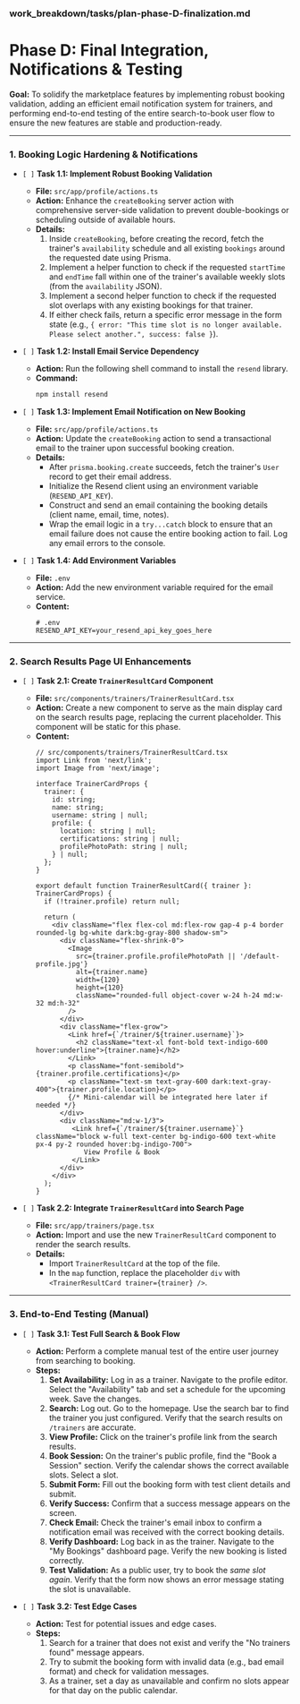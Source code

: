 ### work_breakdown/tasks/plan-phase-D-finalization.md
# **Phase D: Final Integration, Notifications & Testing**

**Goal:** To solidify the marketplace features by implementing robust booking validation, adding an efficient email notification system for trainers, and performing end-to-end testing of the entire search-to-book user flow to ensure the new features are stable and production-ready.

---

### 1. Booking Logic Hardening & Notifications

-   `[ ]` **Task 1.1: Implement Robust Booking Validation**

    -   **File:** `src/app/profile/actions.ts`
    -   **Action:** Enhance the `createBooking` server action with comprehensive server-side validation to prevent double-bookings or scheduling outside of available hours.
    -   **Details:**
        1.  Inside `createBooking`, before creating the record, fetch the trainer's `availability` schedule and all existing `bookings` around the requested date using Prisma.
        2.  Implement a helper function to check if the requested `startTime` and `endTime` fall within one of the trainer's available weekly slots (from the `availability` JSON).
        3.  Implement a second helper function to check if the requested slot overlaps with any existing bookings for that trainer.
        4.  If either check fails, return a specific error message in the form state (e.g., `{ error: "This time slot is no longer available. Please select another.", success: false }`).

-   `[ ]` **Task 1.2: Install Email Service Dependency**

    -   **Action:** Run the following shell command to install the `resend` library.
    -   **Command:**
        ```bash
        npm install resend
        ```

-   `[ ]` **Task 1.3: Implement Email Notification on New Booking**

    -   **File:** `src/app/profile/actions.ts`
    -   **Action:** Update the `createBooking` action to send a transactional email to the trainer upon successful booking creation.
    -   **Details:**
        -   After `prisma.booking.create` succeeds, fetch the trainer's `User` record to get their email address.
        -   Initialize the Resend client using an environment variable (`RESEND_API_KEY`).
        -   Construct and send an email containing the booking details (client name, email, time, notes).
        -   Wrap the email logic in a `try...catch` block to ensure that an email failure does not cause the entire booking action to fail. Log any email errors to the console.

-   `[ ]` **Task 1.4: Add Environment Variables**
    -   **File:** `.env`
    -   **Action:** Add the new environment variable required for the email service.
    -   **Content:**
        ```
        # .env
        RESEND_API_KEY=your_resend_api_key_goes_here
        ```

---

### 2. Search Results Page UI Enhancements

-   `[ ]` **Task 2.1: Create `TrainerResultCard` Component**

    -   **File:** `src/components/trainers/TrainerResultCard.tsx`
    -   **Action:** Create a new component to serve as the main display card on the search results page, replacing the current placeholder. This component will be static for this phase.
    -   **Content:**
        ```tsx
        // src/components/trainers/TrainerResultCard.tsx
        import Link from 'next/link';
        import Image from 'next/image';

        interface TrainerCardProps {
          trainer: {
            id: string;
            name: string;
            username: string | null;
            profile: {
              location: string | null;
              certifications: string | null;
              profilePhotoPath: string | null;
            } | null;
          };
        }
        
        export default function TrainerResultCard({ trainer }: TrainerCardProps) {
          if (!trainer.profile) return null;
        
          return (
            <div className="flex flex-col md:flex-row gap-4 p-4 border rounded-lg bg-white dark:bg-gray-800 shadow-sm">
              <div className="flex-shrink-0">
                <Image
                  src={trainer.profile.profilePhotoPath || '/default-profile.jpg'}
                  alt={trainer.name}
                  width={120}
                  height={120}
                  className="rounded-full object-cover w-24 h-24 md:w-32 md:h-32"
                />
              </div>
              <div className="flex-grow">
                <Link href={`/trainer/${trainer.username}`}>
                  <h2 className="text-xl font-bold text-indigo-600 hover:underline">{trainer.name}</h2>
                </Link>
                <p className="font-semibold">{trainer.profile.certifications}</p>
                <p className="text-sm text-gray-600 dark:text-gray-400">{trainer.profile.location}</p>
                {/* Mini-calendar will be integrated here later if needed */}
              </div>
              <div className="md:w-1/3">
                 <Link href={`/trainer/${trainer.username}`} className="block w-full text-center bg-indigo-600 text-white px-4 py-2 rounded hover:bg-indigo-700">
                    View Profile & Book
                 </Link>
              </div>
            </div>
          );
        }
        ```
-   `[ ]` **Task 2.2: Integrate `TrainerResultCard` into Search Page**
    -   **File:** `src/app/trainers/page.tsx`
    -   **Action:** Import and use the new `TrainerResultCard` component to render the search results.
    -   **Details:**
        -   Import `TrainerResultCard` at the top of the file.
        -   In the `map` function, replace the placeholder `div` with `<TrainerResultCard trainer={trainer} />`.
---

### 3. End-to-End Testing (Manual)

-   `[ ]` **Task 3.1: Test Full Search & Book Flow**
    -   **Action:** Perform a complete manual test of the entire user journey from searching to booking.
    -   **Steps:**
        1.  **Set Availability:** Log in as a trainer. Navigate to the profile editor. Select the "Availability" tab and set a schedule for the upcoming week. Save the changes.
        2.  **Search:** Log out. Go to the homepage. Use the search bar to find the trainer you just configured. Verify that the search results on `/trainers` are accurate.
        3.  **View Profile:** Click on the trainer's profile link from the search results.
        4.  **Book Session:** On the trainer's public profile, find the "Book a Session" section. Verify the calendar shows the correct available slots. Select a slot.
        5.  **Submit Form:** Fill out the booking form with test client details and submit.
        6.  **Verify Success:** Confirm that a success message appears on the screen.
        7.  **Check Email:** Check the trainer's email inbox to confirm a notification email was received with the correct booking details.
        8.  **Verify Dashboard:** Log back in as the trainer. Navigate to the "My Bookings" dashboard page. Verify the new booking is listed correctly.
        9.  **Test Validation:** As a public user, try to book the *same slot again*. Verify that the form now shows an error message stating the slot is unavailable.

-   `[ ]` **Task 3.2: Test Edge Cases**
    -   **Action:** Test for potential issues and edge cases.
    -   **Steps:**
        1.  Search for a trainer that does not exist and verify the "No trainers found" message appears.
        2.  Try to submit the booking form with invalid data (e.g., bad email format) and check for validation messages.
        3.  As a trainer, set a day as unavailable and confirm no slots appear for that day on the public calendar.